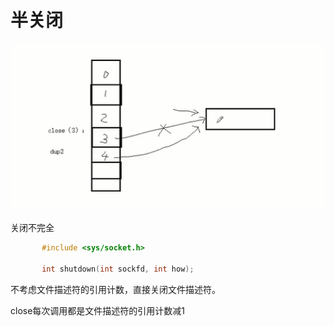 # 半关闭

![image-20200601143218219](images/半关闭/image-20200601143218219.png)

关闭不完全



```c
       #include <sys/socket.h>

       int shutdown(int sockfd, int how);
```

不考虑文件描述符的引用计数，直接关闭文件描述符。



close每次调用都是文件描述符的引用计数减1